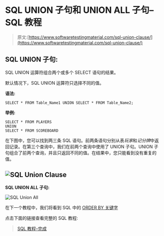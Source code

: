 # SQL UNION 子句和 UNION ALL 子句–SQL 教程

> 原文:[https://www.softwaretestingmaterial.com/sql-union-clause/](https://www.softwaretestingmaterial.com/sql-union-clause/)

## SQL UNION 子句:

SQL UNION 运算符组合两个或多个 SELECT 语句的结果。

默认情况下，SQL UNION 运算符只选择不同的值。

**语法:**

```
SELECT * FROM Table_Name1 UNION SELECT * FROM Table_Name2;
```

**举例:**

```
SELECT * FROM PLAYERS
UNION
SELECT * FROM SCOREBOARD
```

在下图中，您可以找到两三条 SQL 语句。前两条语句分别从表*玩家*和*记分牌*中返回记录。在第三个查询中，我们在前两个查询中使用了 UNION 子句。UNION 子句组合了前两个查询，并且只返回不同的值。在结果中，您只能看到没有重复的值。

## ![SQL Union Clause](img/e3a67fd7ded94a715050ba424ffd03ad.png "SQL Union Clause")

**SQL UNION ALL 子句:**

![SQL Union All](img/8a69e88e461a2b6a4f01855d57e56360.png "SQL Union All")

在下一个教程中，我们将看到 SQL 中的 [ORDER BY 关键字](https://www.softwaretestingmaterial.com/sql-order-by/)

点击下面的链接查看完整的 SQL 教程:

> [SQL 教程–完成](https://www.softwaretestingmaterial.com/sql-tutorial-complete/)